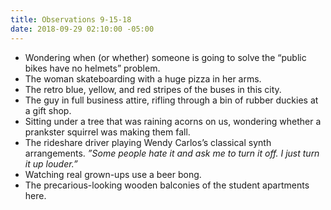 ```yaml
---
title: Observations 9-15-18
date: 2018-09-29 02:10:00 -05:00
---
```


- Wondering when (or whether) someone is going to solve the “public bikes have no helmets” problem.
- The woman skateboarding with a huge pizza in her arms.
- The retro blue, yellow, and red stripes of the buses in this city.
- The guy in full business attire, rifling through a bin of rubber duckies at a gift shop.
- Sitting under a tree that was raining acorns on us, wondering whether a prankster squirrel was making them fall.
- The rideshare driver playing Wendy Carlos’s classical synth arrangements. *”Some people hate it and ask me to turn it off. I just turn it up louder.”*
- Watching real grown-ups use a beer bong.
- The precarious-looking wooden balconies of the student apartments here.